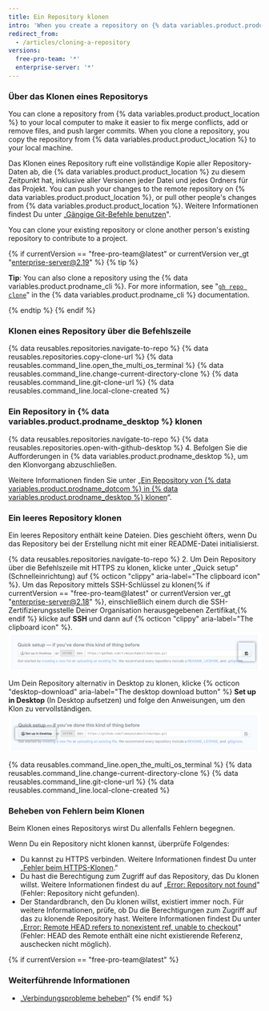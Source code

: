 ```yaml
---
title: Ein Repository klonen
intro: 'When you create a repository on {% data variables.product.product_location %}, it exists as a remote repository. You can clone your repository to create a local copy on your computer and sync between the two locations.'
redirect_from:
  - /articles/cloning-a-repository
versions:
  free-pro-team: '*'
  enterprise-server: '*'
---
```


### Über das Klonen eines Repositorys

You can clone a repository from {% data variables.product.product_location %} to your local computer to make it easier to fix merge conflicts, add or remove files, and push larger commits. When you clone a repository, you copy the repository from {% data variables.product.product_location %} to your local machine.

Das Klonen eines Repository ruft eine vollständige Kopie aller Repository-Daten ab, die {% data variables.product.product_location %} zu diesem Zeitpunkt hat, inklusive aller Versionen jeder Datei und jedes Ordners für das Projekt. You can push your changes to the remote repository on {% data variables.product.product_location %}, or pull other people's changes from {% data variables.product.product_location %}. Weitere Informationen findest Du unter „[Gängige Git-Befehle benutzen](/github/using-git/using-common-git-commands)".

You can clone your existing repository or clone another person's existing repository to contribute to a project.

{% if currentVersion == "free-pro-team@latest" or currentVersion ver_gt "enterprise-server@2.19" %}
{% tip %}

**Tip**: You can also clone a repository using the {% data variables.product.prodname_cli %}. For more information, see "[`gh repo clone`](https://cli.github.com/manual/gh_repo_clone)" in the {% data variables.product.prodname_cli %} documentation.

{% endtip %}
{% endif %}

### Klonen eines Repository über die Befehlszeile

{% data reusables.repositories.navigate-to-repo %}
{% data reusables.repositories.copy-clone-url %}
{% data reusables.command_line.open_the_multi_os_terminal %}
{% data reusables.command_line.change-current-directory-clone %}
{% data reusables.command_line.git-clone-url %}
{% data reusables.command_line.local-clone-created %}

### Ein Repository in {% data variables.product.prodname_desktop %} klonen

{% data reusables.repositories.navigate-to-repo %}
{% data reusables.repositories.open-with-github-desktop %}
4. Befolgen Sie die Aufforderungen in {% data variables.product.prodname_desktop %}, um den Klonvorgang abzuschließen.

Weitere Informationen finden Sie unter „[Ein Repository von {% data variables.product.prodname_dotcom %} in {% data variables.product.prodname_desktop %} klonen](/desktop/guides/contributing-to-projects/cloning-a-repository-from-github-to-github-desktop/)“.

### Ein leeres Repository klonen

Ein leeres Repository enthält keine Dateien. Dies geschieht öfters, wenn Du das Repository bei der Erstellung nicht mit einer README-Datei initialisierst.

{% data reusables.repositories.navigate-to-repo %}
2. Um Dein Repository über die Befehlszeile mit HTTPS zu klonen, klicke unter „Quick setup" (Schnelleinrichtung) auf {% octicon "clippy" aria-label="The clipboard icon" %}. Um das Repository mittels SSH-Schlüssel zu klonen{% if currentVersion == "free-pro-team@latest" or currentVersion ver_gt "enterprise-server@2.18" %}, einschließlich einem durch die SSH-Zertifizierungsstelle Deiner Organisation herausgegebenen Zertifikat,{% endif %} klicke auf **SSH** und dann auf {% octicon "clippy" aria-label="The clipboard icon" %}. ![Schaltfläche „Empty repository clone URL" (Leeres-Repository-Klonen-URL)](/assets/images/help/repository/empty-https-url-clone-button.png)

   Um Dein Repository alternativ in Desktop zu klonen, klicke {% octicon "desktop-download" aria-label="The desktop download button" %} **Set up in Desktop** (In Desktop aufsetzen) und folge den Anweisungen, um den Klon zu vervollständigen. ![Schaltfläche „Empty repository desktop" (Leeres-Repository-Klonen-Desktop)](/assets/images/help/repository/empty-desktop-clone-button.png)

{% data reusables.command_line.open_the_multi_os_terminal %}
{% data reusables.command_line.change-current-directory-clone %}
{% data reusables.command_line.git-clone-url %}
{% data reusables.command_line.local-clone-created %}


### Beheben von Fehlern beim Klonen

Beim Klonen eines Repositorys wirst Du allenfalls Fehlern begegnen.

Wenn Du ein Repository nicht klonen kannst, überprüfe Folgendes:

- Du kannst zu HTTPS verbinden. Weitere Informationen findest Du unter „[Fehler beim HTTPS-Klonen](/github/creating-cloning-and-archiving-repositories/https-cloning-errors)."
- Du hast die Berechtigung zum Zugriff auf das Repository, das Du klonen willst. Weitere Informationen findest du auf „[Error: Repository not found](/github/creating-cloning-and-archiving-repositories/error-repository-not-found)" (Fehler: Repository nicht gefunden).
- Der Standardbranch, den Du klonen willst, existiert immer noch. Für weitere Informationen, prüfe, ob Du die Berechtigungen zum Zugriff auf das zu klonende Repository hast. Weitere Informationen findest Du unter „[Error: Remote HEAD refers to nonexistent ref, unable to checkout](/github/creating-cloning-and-archiving-repositories/error-remote-head-refers-to-nonexistent-ref-unable-to-checkout)" (Fehler: HEAD des Remote enthält eine nicht existierende Referenz, auschecken nicht möglich).


{% if currentVersion == "free-pro-team@latest" %}

### Weiterführende Informationen

- „[Verbindungsprobleme beheben](/articles/troubleshooting-connectivity-problems)“
{% endif %}
